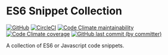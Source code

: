 # ES6 Snippet Collection

<a href="./LICENSE">
  <img alt="GitHub" src="https://img.shields.io/github/license/acfatah/es6-snippet-collection?style=flat-square"></a>

<a href="https://dl.circleci.com/status-badge/redirect/gh/acfatah/es6-snippet-collection/tree/main">
  <img alt="CircleCI" src="https://img.shields.io/circleci/build/github/acfatah/es6-snippet-collection?label=circleci&style=flat-square" target="_blank"></a>

<a href="https://codeclimate.com/github/acfatah/es6-snippet-collection">
  <img alt="Code Climate maintainability" src="https://img.shields.io/codeclimate/maintainability/acfatah/es6-snippet-collection?style=flat-square" target="_blank"></a>

<a href="https://codeclimate.com/github/acfatah/es6-snippet-collection">
  <img alt="Code Climate coverage" src="https://img.shields.io/codeclimate/coverage/acfatah/es6-snippet-collection?style=flat-square" target="_blank"></a>

<a href="https://github.com/acfatah/es6-snippet-collection/commits/main">
  <img alt="GitHub last commit (by committer)" src="https://img.shields.io/github/last-commit/acfatah/es6-snippet-collection?display_timestamp=committer&style=flat-square"></a>

A collection of ES6 or Javascript code snippets.
